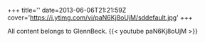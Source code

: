 +++
title=''
date=2013-06-06T21:21:59Z
cover='https://i.ytimg.com/vi/paN6Kj8oUjM/sddefault.jpg'
+++

All content belongs to GlennBeck.
{{< youtube paN6Kj8oUjM >}}
